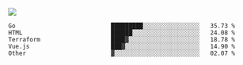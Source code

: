 ![](https://github-profile-summary-cards.vercel.app/api/cards/profile-details?username=igtm&theme=dracula)
<!--START_SECTION:waka-->

```text
Go                           █████████░░░░░░░░░░░░░░░░   35.73 %
HTML                         ██████░░░░░░░░░░░░░░░░░░░   24.08 %
Terraform                    ████▓░░░░░░░░░░░░░░░░░░░░   18.78 %
Vue.js                       ███▓░░░░░░░░░░░░░░░░░░░░░   14.90 %
Other                        ▓░░░░░░░░░░░░░░░░░░░░░░░░   02.07 %
```

<!--END_SECTION:waka-->
